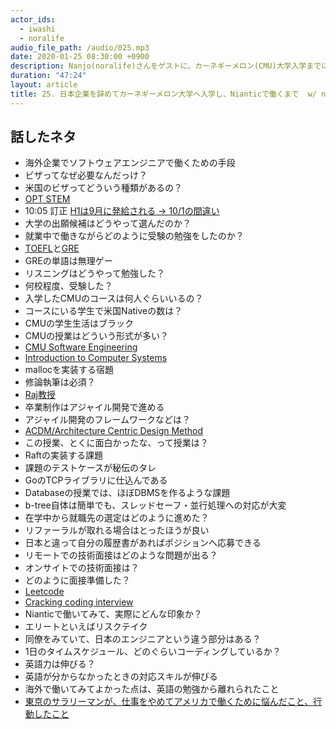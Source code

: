```yaml
---
actor_ids:
  - iwashi
  - noralife
audio_file_path: /audio/025.mp3
date: 2020-01-25 08:30:00 +0900
description: Nanjo(noralife)さんをゲストに、カーネギーメロン(CMU)大学入学までに準備したこと、CMUでの授業内容、Tech企業へ入るまでの対策、Nianticでの働き方について語っていただいたエピソードです。
duration: "47:24"
layout: article
title: 25. 日本企業を辞めてカーネギーメロン大学へ入学し、Nianticで働くまで  w/ noralife
---
```


## 話したネタ


- 海外企業でソフトウェアエンジニアで働くための手段
- ビザってなぜ必要なんだっけ？
- 米国のビザってどういう種類があるの？
- [OPT STEM](https://www.ryugaku.com/blog/entry/opt-mio.html)
- 10:05 訂正 [H1は9月に発給される -> 10/1の間違い](https://honkiku.com/getting-american-visa-is-impossible/)
- 大学の出願候補はどうやって選んだのか？
- 就業中で働きながらどのように受験の勉強をしたのか？
- [TOEFL](https://www.ets.org/toefl)と[GRE](https://www.ets.org/gre/)
- GREの単語は無理ゲー
- リスニングはどうやって勉強した？
- 何校程度、受験した？
- 入学したCMUのコースは何人ぐらいいるの？
- コースにいる学生で米国Nativeの数は？
- CMUの学生生活はブラック
- CMUの授業はどういう形式が多い？
- [CMU Software Engineering](https://mse.isri.cmu.edu/)
- [Introduction to Computer Systems](https://www.cs.cmu.edu/~213/)
- mallocを実装する宿題
- 修論執筆は必須？
- [Raj教授](https://users.ece.cmu.edu/~raj/)
- 卒業制作はアジャイル開発で進める
- アジャイル開発のフレームワークなどは？
- [ACDM/Architecture Centric Design Method](https://resources.sei.cmu.edu/asset_files/Presentation/2006_017_001_24360.pdf)
- この授業、とくに面白かったな、って授業は？
- Raftの実装する課題
- 課題のテストケースが秘伝のタレ
- GoのTCPライブラリに仕込んである
- Databaseの授業では、ほぼDBMSを作るような課題
- b-tree自体は簡単でも、スレッドセーフ・並行処理への対応が大変
- 在学中から就職先の選定はどのように進めた？
- リファーラルが取れる場合はとったほうが良い
- 日本と違って自分の履歴書があればポジションへ応募できる
- リモートでの技術面接はどのような問題が出る？
- オンサイトでの技術面接は？
- どのように面接準備した？
- [Leetcode](https://leetcode.com/)
- [Cracking coding interview](https://www.amazon.com/dp/0984782850)
- Nianticで働いてみて、実際にどんな印象か？
- エリートといえばリスクテイク
- 同僚をみていて、日本のエンジニアという違う部分はある？
- 1日のタイムスケジュール、どのぐらいコーディングしているか？
- 英語力は伸びる？
- 英語が分からなかったときの対応スキルが伸びる
- 海外で働いてみてよかった点は、英語の勉強から離れられたこと
- [東京のサラリーマンが、仕事をやめてアメリカで働くために悩んだこと、行動したこと](https://note.com/tatsuya_nanjo/n/n8edb2d4eb60b)
